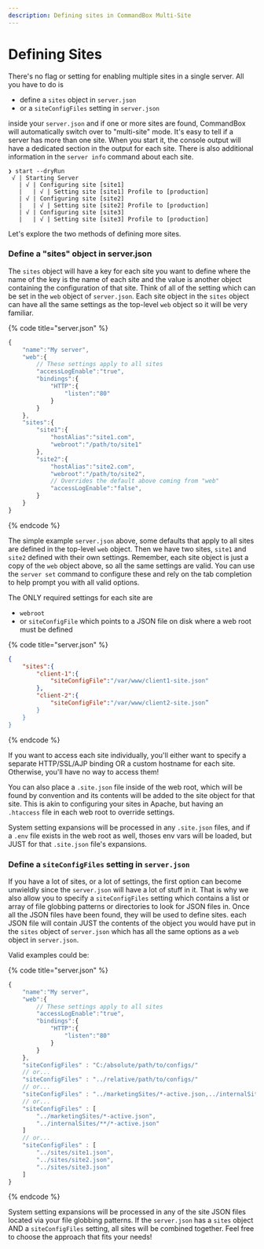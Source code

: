 ```yaml
---
description: Defining sites in CommandBox Multi-Site
---
```


# Defining Sites

There's no flag or setting for enabling multiple sites in a single server.  All you have to do is

* define a `sites` object in `server.json`
* or a `siteConfigFiles` setting in `server.json`

inside your `server.json` and if one or more sites are found, CommandBox will automatically switch over to "multi-site" mode.   It's easy to tell if a server has more than one site.  When you start it, the console output will have a dedicated section in the output for each site.  There is also additional information in the `server info` command about each site.

```
❯ start --dryRun
 √ | Starting Server
   | √ | Configuring site [site1]
   |   | √ | Setting site [site1] Profile to [production]
   | √ | Configuring site [site2]
   |   | √ | Setting site [site2] Profile to [production]
   | √ | Configuring site [site3]
   |   | √ | Setting site [site3] Profile to [production]
```

Let's explore the two methods of defining more sites.

### Define a "sites" object in server.json

The `sites` object will have a key for each site you want to define where the name of the key is the name of each site and the value is another object containing the configuration of that site.  Think of all of the setting which can be set in the `web` object of `server.json`.  Each site object in the `sites` object can have all the same settings as the top-level `web` object so it will be very familiar.

{% code title="server.json" %}
```javascript
{
    "name":"My server",
    "web":{
        // These settings apply to all sites
        "accessLogEnable":"true",
        "bindings":{
            "HTTP":{
                "listen":"80"
            }
        }
    },
    "sites":{
        "site1":{
            "hostAlias":"site1.com",
            "webroot":"/path/to/site1"
        },
        "site2":{
            "hostAlias":"site2.com",
            "webroot":"/path/to/site2",
            // Overrides the default above coming from "web"
            "accessLogEnable":"false",
        }
    }
}
```
{% endcode %}

The simple example `server.json` above, some defaults that apply to all sites are defined in the top-level `web` object.  Then we have two sites, `site1` and `site2` defined with their own settings.  Remember, each site object is just a copy of the `web` object above, so all the same settings are valid.  You can use the `server set` command to configure these and rely on the tab completion to help prompt you with all valid options.

The ONLY required settings for each site are

* `webroot`
* or `siteConfigFile`  which points to a JSON file on disk where a web root must be defined

{% code title="server.json" %}
```json
{
    "sites":{
        "client-1":{
            "siteConfigFile":"/var/www/client1-site.json"
        },
        "client-2":{
            "siteConfigFile":"/var/www/client2-site.json”
        }
    }
}
```
{% endcode %}

If you want to access each site individually, you'll either want to specify a separate HTTP/SSL/AJP binding OR a custom hostname for each site.  Otherwise, you'll have no way to access them!

You can also place a `.site.json` file inside of the web root, which will be found by convention and its contents will be added to the site object for that site.  This is akin to configuring your sites in Apache, but having an `.htaccess` file in each web root to override settings.

System setting expansions will be processed in any `.site.json` files, and if a `.env` file exists in the web root as well, thoses env vars will be loaded, but JUST for that `.site.json` file's expansions.

### Define a `siteConfigFiles` setting in `server.json`

If you have a lot of sites, or a lot of settings, the first option can become unwieldly since the `server.json` will have a lot of stuff in it.  That is why we also allow you to specify a `siteConfigFiles` setting which contains a list or array of file globbing patterns or directories to look for JSON files in.  Once all the JSON files have been found, they will be used to define sites.  each JSON file will contain JUST the contents of the object you would have put in the `sites` object of `server.json` which has all the same options as a `web` object in `server.json`.

Valid examples could be:

{% code title="server.json" %}
```javascript
{
    "name":"My server",
    "web":{
        // These settings apply to all sites
        "accessLogEnable":"true",
        "bindings":{
            "HTTP":{
                "listen":"80"
            }
        }
    },
    "siteConfigFiles" : "C:/absolute/path/to/configs/"
    // or...    
    "siteConfigFiles" : "../relative/path/to/configs/"
    // or...    
    "siteConfigFiles" : "../marketingSites/*-active.json,../internalSites/**/*-active.json"
    // or...    
    "siteConfigFiles" : [
        "../marketingSites/*-active.json",
        "../internalSites/**/*-active.json"
    ]
    // or...    
    "siteConfigFiles" : [
        "../sites/site1.json",
        "../sites/site2.json",
        "../sites/site3.json"
    ]
}
```
{% endcode %}

System setting expansions will be processed in any of the site JSON files located via your file globbing patterns.  If the `server.json` has a `sites` object AND a `siteConfigFiles` setting, all sites will be combined together.  Feel free to choose the approach that fits your needs!
